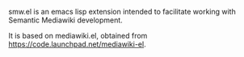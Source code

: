 smw.el is an emacs lisp extension intended to facilitate working with Semantic Mediawiki development.

It is based on mediawiki.el, obtained from https://code.launchpad.net/mediawiki-el.
